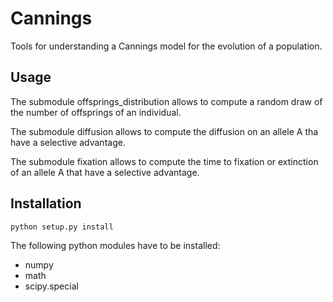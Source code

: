 # Cannings

Tools for understanding a Cannings model for the evolution of a population.


## Usage

The submodule offsprings_distribution allows to compute a random draw of the number of offsprings of an individual.

The submodule diffusion allows to compute the diffusion on an allele A tha have a selective advantage.

The submodule fixation allows to compute the time to fixation or extinction of an allele A that have a selective advantage.

## Installation

`python setup.py install`

The following python modules have to be installed:
- numpy
- math
- scipy.special
